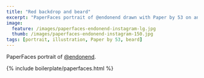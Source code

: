```yaml
---
title: "Red backdrop and beard"
excerpt: "PaperFaces portrait of @endonend drawn with Paper by 53 on an iPad."
image: 
  feature: /images/paperfaces-endonend-instagram-lg.jpg
  thumb: /images/paperfaces-endonend-instagram-150.jpg
tags: [portrait, illustration, Paper by 53, beard]
---
```


PaperFaces portrait of [@endonend](http://instagram.com/endonend).

{% include boilerplate/paperfaces.html %}